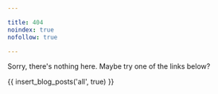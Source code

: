 ```yaml
---

title: 404
noindex: true
nofollow: true

---
```


Sorry, there's nothing here. Maybe try one of the links below?


{{ insert_blog_posts('all', true) }}

